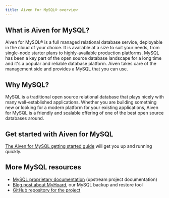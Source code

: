 ```yaml
---
title: Aiven for MySQL® overview
---
```


## What is Aiven for MySQL?

Aiven for MySQL® is a full managed relational database service,
deployable in the cloud of your choice. It is available at a size to
suit your needs, from single-node starter plans to highly-available
production platforms. MySQL has been a key part of the open source
database landscape for a long time and it\'s a popular and reliable
database platform. Aiven takes care of the management side and provides
a MySQL that you can use.

## Why MySQL?

MySQL is a traditional open source relational database that plays nicely
with many well-established applications. Whether you are building
something new or looking for a modern platform for your existing
applications, Aiven for MySQL is a friendly and scalable offering of one
of the best open source databases around.

## Get started with Aiven for MySQL

[The Aiven for MySQL getting started guide](/docs/products/mysql/get-started) will get you up and running quickly.

## More MySQL resources

-   [MySQL proprietary
    documentation](https://dev.mysql.com/doc/refman/8.0/en/) (upstream
    project documentation)
-   [Blog post about
    MyHoard](https://aiven.io/blog/introducing-myhoard-your-single-solution-to-mysql-backups-and-restoration),
    our MySQL backup and restore tool
-   [GitHub repository for the
    project](https://github.com/aiven/myhoard)
